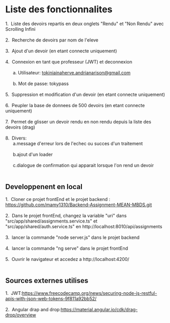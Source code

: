 # Liste des fonctionnalites
1.&nbsp;&nbsp;Liste des devoirs repartis en deux onglets "Rendu" et "Non Rendu" avec Scrolling Infini <br /><br />
2.&nbsp;&nbsp;Recherche de devoirs par nom de l'eleve <br /><br />
3.&nbsp;&nbsp;Ajout d'un devoir (en etant connecte uniquement) <br /><br />
4.&nbsp;&nbsp;Connexion en tant que professeur (JWT) et deconnexion <br /><br />
	&nbsp;&nbsp;&nbsp;&nbsp;&nbsp;&nbsp;a. Utilisateur: tokiniainaherve.andrianarison@gmail.com <br /><br />
	&nbsp;&nbsp;&nbsp;&nbsp;&nbsp;&nbsp;b. Mot de passe: tokypass <br /><br />
5.&nbsp;&nbsp;Suppression et modification d'un devoir (en etant connecte uniquement) <br /><br />
6.&nbsp;&nbsp;Peupler la base de donnees de 500 devoirs (en etant connecte uniquement) <br /><br />
7.&nbsp;&nbsp;Permet de glisser un devoir rendu en non rendu depuis la liste des devoirs (drag) <br /><br />
8.&nbsp;&nbsp;Divers: <br />
   &nbsp;&nbsp;&nbsp;&nbsp;&nbsp;&nbsp;a.message d'erreur lors de l'echec ou succes d'un traitement <br /><br />
   &nbsp;&nbsp;&nbsp;&nbsp;&nbsp;&nbsp;b.ajout d'un loader <br /><br />
   &nbsp;&nbsp;&nbsp;&nbsp;&nbsp;&nbsp;c.dialogue de confirmation qui apparait lorsque l'on rend un devoir <br /><br />

## Developpenent en local

1.&nbsp;&nbsp;Cloner ce projet frontEnd et le projet backend : https://github.com/mamy1310/Backend-Assignment-MEAN-MBDS.git  <br /><br />
2.&nbsp;&nbsp;Dans le projet frontEnd, changez la variable "uri" dans "src/app/shared/assignments.service.ts" et "src/app/shared/auth.service.ts"  en http://localhost:8010/api/assignments <br /><br />
3.&nbsp;&nbsp;lancer la commande "node server.js" dans le projet backend <br /><br />
4.&nbsp;&nbsp;lancer la commande "ng serve" dans le projet frontEnd <br /><br />
5.&nbsp;&nbsp;Ouvrir le navigateur et accedez a http://localhost:4200/ <br /><br />

## Sources externes utilises
1.&nbsp;&nbsp;JWT:https://www.freecodecamp.org/news/securing-node-js-restful-apis-with-json-web-tokens-9f811a92bb52/ <br /><br />
2.&nbsp;&nbsp;Angular drap and drop:https://material.angular.io/cdk/drag-drop/overview<br /><br />


